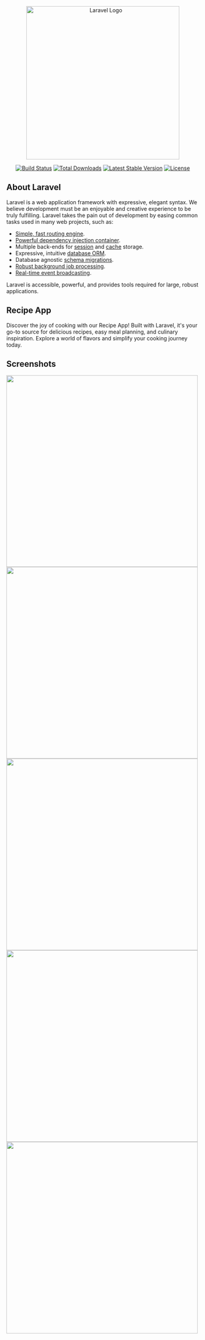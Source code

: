 <p align="center"><a href="https://laravel.com" target="_blank"><img src="https://raw.githubusercontent.com/laravel/art/master/logo-lockup/5%20SVG/2%20CMYK/1%20Full%20Color/laravel-logolockup-cmyk-red.svg" width="400" alt="Laravel Logo"></a></p>

<p align="center">
<a href="https://github.com/laravel/framework/actions"><img src="https://github.com/laravel/framework/workflows/tests/badge.svg" alt="Build Status"></a>
<a href="https://packagist.org/packages/laravel/framework"><img src="https://img.shields.io/packagist/dt/laravel/framework" alt="Total Downloads"></a>
<a href="https://packagist.org/packages/laravel/framework"><img src="https://img.shields.io/packagist/v/laravel/framework" alt="Latest Stable Version"></a>
<a href="https://packagist.org/packages/laravel/framework"><img src="https://img.shields.io/packagist/l/laravel/framework" alt="License"></a>
</p>

## About Laravel

Laravel is a web application framework with expressive, elegant syntax. We believe development must be an enjoyable and creative experience to be truly fulfilling. Laravel takes the pain out of development by easing common tasks used in many web projects, such as:

- [Simple, fast routing engine](https://laravel.com/docs/routing).
- [Powerful dependency injection container](https://laravel.com/docs/container).
- Multiple back-ends for [session](https://laravel.com/docs/session) and [cache](https://laravel.com/docs/cache) storage.
- Expressive, intuitive [database ORM](https://laravel.com/docs/eloquent).
- Database agnostic [schema migrations](https://laravel.com/docs/migrations).
- [Robust background job processing](https://laravel.com/docs/queues).
- [Real-time event broadcasting](https://laravel.com/docs/broadcasting).

Laravel is accessible, powerful, and provides tools required for large, robust applications.

## Recipe App

Discover the joy of cooking with our Recipe App! Built with Laravel, it's your go-to source for delicious recipes, easy meal planning, and culinary inspiration. Explore a world of flavors and simplify your cooking journey today.

## Screenshots

<img src="https://drive.google.com/uc?export=view&id=1lsOTcSssE8UvBDCQ-ZmKJ4Tv_pWRIwk5" width="500" >
<img src="https://drive.google.com/uc?export=view&id=1Bbxlpa3n8bIBigKo_f0MX_ujYnkPXMBj" width="500" >
<img src="https://drive.google.com/uc?export=view&id=1tx3heypNuqsKjc5-_C4tHL-omInUV0MI" width="500" >
<img src="https://drive.google.com/uc?export=view&id=1AEPsCtYWN3wncFIpIkdBbzjC9B53C59K" width="500" >
<img src="https://drive.google.com/uc?export=view&id=13FzgQsr-AfgmTaHn26eyoPQ42xo7nW-m" width="500" >


